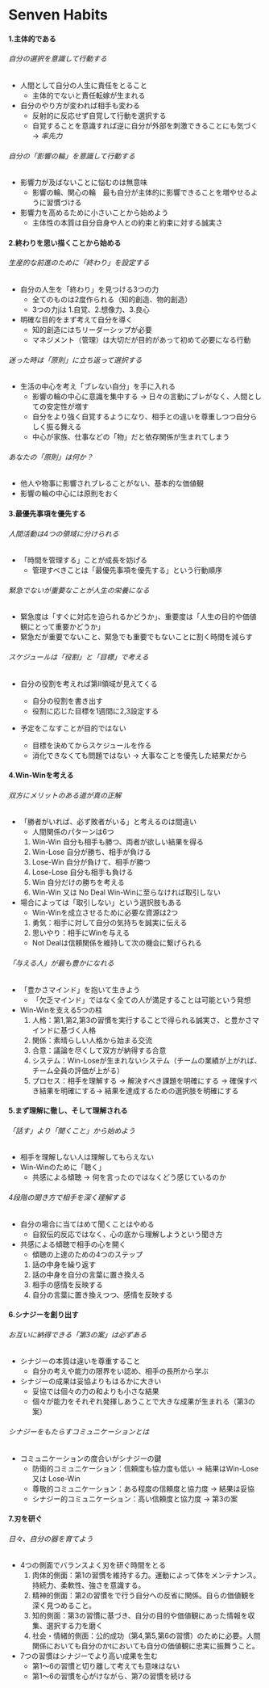 # Senven Habits

#### 1.主体的である

###### 自分の選択を意識して行動する

- 人間として自分の人生に責任をとること
    - 主体的でないと責任転嫁が生まれる
- 自分のやり方が変われば相手も変わる
    - 反射的に反応せず自覚して行動を選択する
    - 自覚することを意識すれば逆に自分が外部を刺激できることにも気づく　→  *率先力*

###### 自分の「影響の輪」を意識して行動する

- 影響力が及ばないことに悩むのは無意味
    - 影響の輪、関心の輪　最も自分が主体的に影響できることを増やせるように習慣づける
- 影響力を高めるために小さいことから始めよう
    - 主体性の本質は自分自身や人との約束と約束に対する誠実さ


#### 2.終わりを思い描くことから始める

###### 生産的な前進のために「終わり」を設定する

- 自分の人生を「終わり」を見つける3つの力
    - 全てのものは2度作られる（知的創造、物的創造）
    - 3つの力jは 1.自覚、2.想像力、3.良心
- 明確な目的をまず考えて自分を導く
    - 知的創造にはちリーダーシップが必要
    - マネジメント（管理）は大切だが目的があって初めて必要になる行動

###### 迷った時は「原則」に立ち返って選択する

- 生活の中心を考え「ブレない自分」を手に入れる
    - 影響の輪の中心に意識を集中する → 日々の言動にブレがなく、人間としての安定性が増す
    - 自分をより強く自覚するようになり、相手との違いを尊重しつつ自分らしく振る舞える
    - 中心が家族、仕事などの「物」だと依存関係が生まれてしまう

###### あなたの「原則」は何か？

- 他人や物事に影響されブレることがない、基本的な価値観
- 影響の輪の中心には原則をおく

#### 3.最優先事項を優先する
###### 人間活動は4つの領域に分けられる

- 「時間を管理する」ことが成長を妨げる
    - 管理すべきことは「最優先事項を優先する」という行動順序

###### 緊急でないが重要なことが人生の栄養になる
- 緊急度は「すぐに対応を迫られるかどうか」、重要度は「人生の目的や価値観にとって重要かどうか」
- 緊急だが重要でないこと、緊急でも重要でもないことに割く時間を減らす

###### スケジュールは「役割」と「目標」で考える

- 自分の役割を考えれば第Ⅱ領域が見えてくる
    - 自分の役割を書き出す
    - 役割に応じた目標を1週間に2,3設定する

- 予定をこなすことが目的ではない
    - 目標を決めてからスケジュールを作る
    - 消化できなくても問題ではない → 大事なことを優先した結果だから

#### 4.Win-Winを考える

###### 双方にメリットのある道が真の正解
- 「勝者がいれば、必ず敗者がいる」と考えるのは間違い
    - 人間関係のパターンは6つ
    1. Win-Win 自分も相手も勝つ、両者が欲しい結果を得る
    2. Win-Lose 自分が勝ち、相手が負ける
    3. Lose-Win 自分が負けて、相手が勝つ
    4. Lose-Lose 自分も相手も負ける
    5. Win 自分だけの勝ちを考える
    6. Win-Win 又は No Deal Win-Winに至らなければ取引しない
- 場合によっては「取引しない」という選択肢もある
    - Win-Winを成立させるために必要な資源は2つ
    1. 勇気：相手に対して自分の気持ちを誠実に伝える
    2. 思いやり：相手にWinを与える
    - Not Dealは信頼関係を維持して次の機会に繋げられる

###### 「与える人」が最も豊かになれる
- 「豊かさマインド」を抱いて生きよう
    - 「欠乏マインド」ではなく全ての人が満足することは可能という発想
- Win-Winを支える5つの柱
    1. 人格：第1,第2,第3の習慣を実行することで得られる誠実さ、と豊かさマインドに基づく人格
    2. 関係：素晴らしい人格から始まる交流
    3. 合意：議論を尽くして双方が納得する合意
    4. システム：Win-Loseが生まれないシステム（チームの業績が上がれば、チーム全員の評価が上がる）
    5. プロセス：相手を理解する → 解決すべき課題を明確にする → 確保すべき結果を明確にする→ 結果を達成するための選択肢を明確にする

#### 5.まず理解に徹し、そして理解される
###### 「話す」より「聞くこと」から始めよう
- 相手を理解しない人は理解してもらえない
- Win-Winのために「聴く」
    - 共感による傾聴 → 何を言ったのではなくどう感じているのか

###### 4段階の聞き方で相手を深く理解する
- 自分の場合に当てはめて聞くことはやめる
    - 自叙伝的反応ではなく、心の底から理解しようという聞き方
- 共感による傾聴で相手の心を開く
    - 傾聴の上達のための4つのステップ
    1. 話の中身を繰り返す
    2. 話の中身を自分の言葉に置き換える
    3. 相手の感情を反映する
    4. 自分の言葉に置き換えつつ、感情を反映する

#### 6.シナジーを創り出す
###### お互いに納得できる「第3の案」は必ずある
- シナジーの本質は違いを尊重すること
    - 自分の考えや能力の限界をい認め、相手の長所から学ぶ
- シナジーの成果は妥協よりもはるかに大きい
    - 妥協では個々の力の和よりも小さな結果
    - 個々が能力をそれぞれ発揮しあうことで大きな成果が生まれる（第3の案）

###### シナジーをもたらすコミュニケーションとは
- コミュニケーションの度合いがシナジーの鍵
    - 防衛的コミュニケーション：信頼度も協力度も低い → 結果はWin-Lose 又は Lose-Win
    - 尊敬的コミュニケーション：ある程度の信頼度と協力度 → 結果は妥協
    - シナジー的コミュニケーション：高い信頼度と協力度 → 第3の案

#### 7.刃を研ぐ
###### 日々、自分の器を育てよう
- 4つの側面でバランスよく刃を研ぐ時間をとる
    1. 肉体的側面：第1の習慣を維持する力。運動によって体をメンテナンス。持続力、柔軟性、強さを意識する。
    2. 精神的側面：第2の習慣をで行う自分への反省に関係。自らの価値観を深く見つめること。
    3. 知的側面：第3の習慣に基づき、自分の目的や価値観にあった情報を収集、選択する力を磨く
    4. 社会・情緒的側面：公的成功（第4,第5,第6の習慣）のために必要。人間関係においても自分のかtにおいても自分の価値観に忠実に振舞うこと。
- 7つの習慣はシナジーでより高い成果を生む
    - 第1〜6の習慣と切り離して考えても意味はない
    - 第1〜6の習慣を心がけながら、第7の習慣を続ける

